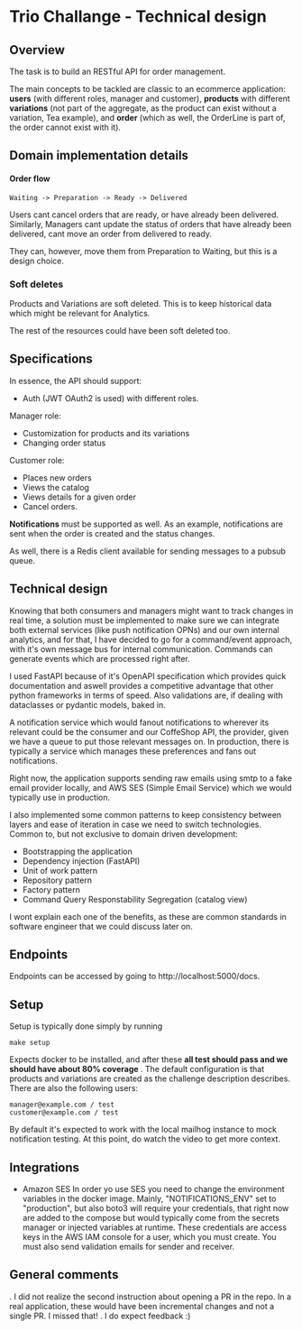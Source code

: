 # Trio Challange - Technical design

## Overview

The task is to build an RESTful API for order management.

The main concepts to be tackled are classic to an ecommerce application: **users** (with different roles, manager and customer), **products** with different **variations** (not part of the aggregate, as the product can exist without a variation, Tea example), and **order** (which as well, the OrderLine is part of, the order cannot exist with it).

## Domain implementation details

#### Order flow

```
Waiting -> Preparation -> Ready -> Delivered
```

Users cant cancel orders that are ready, or have already been delivered.
Similarly, Managers cant update the status of orders that have already been delivered, cant move an order from delivered to ready.

They can, however, move them from Preparation to Waiting, but this is a design choice.

### Soft deletes

Products and Variations are soft deleted. This is to keep historical data which might be relevant for Analytics.

The rest of the resources could have been soft deleted too.

## Specifications

In essence, the API should support:

- Auth (JWT OAuth2 is used) with different roles.

Manager role:

- Customization for products and its variations
- Changing order status

Customer role:

- Places new orders
- Views the catalog
- Views details for a given order
- Cancel orders.

**Notifications** must be supported as well. As an example, notifications are sent when the order is created and the status changes.

As well, there is a Redis client available for sending messages to a pubsub queue.

## Technical design

Knowing that both consumers and managers might want to track changes in real time, a solution must be implemented to make sure we can integrate both external services (like push notification OPNs) and our own internal analytics, and for that, I have decided to go for a command/event approach, with it's own message bus for internal communication. Commands can generate events which are processed right after.

I used FastAPI because of it's OpenAPI specification which provides quick documentation and aswell provides a competitive advantage that other python frameworks in terms of speed.
Also validations are, if dealing with dataclasses or pydantic models, baked in.

A notification service which would fanout notifications to wherever its relevant could be the consumer and our CoffeShop API, the provider, given we have a queue to put those relevant messages on. In production, there is typically a service which manages these preferences and fans out notifications.

Right now, the application supports sending raw emails using smtp to a fake email provider locally, and AWS SES (Simple Email Service) which we would typically use in production.

I also implemented some common patterns to keep consistency between layers and ease of iteration in case we need to switch technologies.
Common to, but not exclusive to domain driven development:

- Bootstrapping the application
- Dependency injection (FastAPI)
- Unit of work pattern
- Repository pattern
- Factory pattern
- Command Query Responstability Segregation (catalog view)

I wont explain each one of the benefits, as these are common standards in software engineer that we could discuss later on.

## Endpoints

Endpoints can be accessed by going to http://localhost:5000/docs.

## Setup

Setup is typically done simply by running

```
make setup
```

Expects docker to be installed, and after these **all test should pass and we should have about 80% coverage** .
The default configuration is that products and variations are created as the challenge description describes.
There are also the following users:

```
manager@example.com / test
customer@example.com / test
```

By default it's expected to work with the local mailhog instance to mock notification testing.
At this point, do watch the video to get more context.

## Integrations

- Amazon SES
  In order yo use SES you need to change the environment variables in the docker image. Mainly, "NOTIFICATIONS_ENV" set to "production", but also
  boto3 will require your credentials, that right now are added to the compose but would typically come from the secrets manager or injected variables at runtime.
  These credentials are access keys in the AWS IAM console for a user, which you must create. You must also send validation emails for sender and receiver.

## General comments

. I did not realize the second instruction about opening a PR in the repo.
In a real application, these would have been incremental changes and not a single PR. I missed that!
. I do expect feedback :)

